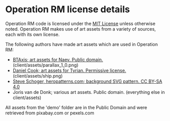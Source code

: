 # Operation RM license details

Operation RM code is licensed under the [MIT License](http://opensource.org/licenses/MIT) unless otherwise noted. Operation RM makes use of art assets from a variety of sources, each with its own license.

The following authors have made art assets which are used in Operation RM:

* [BTAxis; art assets for Naev. Public domain.](https://github.com/bobbens/naev/blob/master/dat/gfx/ARTWORK_LICENSE) (client/assets/parallax_1_0.png)
* [Daniel Cook; art assets for Tyrian. Permissive license.](http://www.lostgarden.com/2007/04/free-game-graphics-tyrian-ships-and.html) (client/assets/ship.png)
* [Steve Schoger, heropatterns.com; background SVG pattern. CC BY-SA 4.0](http://www.heropatterns.com/)
* Joris van de Donk; various art assets. Public domain. (everything else in client/assets)

All assets from the 'demo' folder are in the Public Domain and were retrieved from pixabay.com or pexels.com